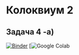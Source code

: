 # Колоквиум 2

## Задача 4 -а)
[![Binder](https://mybinder.org/badge_logo.svg)](https://mybinder.org/v2/gh/baze31/Kolokvium-2/HEAD)
[![Google Colab](https://colab.research.google.com/github/baze31/Kolokvium-2/blob/main/%D0%9A%D0%BE%D0%BB%D0%BE%D0%BA%D0%B2%D0%B8%D1%83%D0%BC%202.ipynb)
